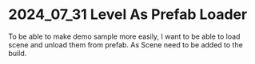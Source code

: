 # 2024_07_31 Level As Prefab Loader

To be able to make demo sample more easily, I want to be able to load scene and unload them from prefab. As Scene need to be added to the build.
